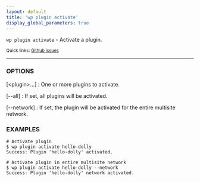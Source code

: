 ```yaml
---
layout: default
title: 'wp plugin activate'
display_global_parameters: true
---
```


`wp plugin activate` - Activate a plugin.

<small>Quick links: <a href="https://github.com/wp-cli/wp-cli/issues?q=is%3Aopen+label%3Acommand%3Aplugin-activate+sort%3Aupdated-desc">Github issues</a></small>

<hr />

### OPTIONS

[&lt;plugin&gt;...]
: One or more plugins to activate.

[\--all]
: If set, all plugins will be activated.

[\--network]
: If set, the plugin will be activated for the entire multisite network.

### EXAMPLES

    # Activate plugin
    $ wp plugin activate hello-dolly
    Success: Plugin 'hello-dolly' activated.

    # Activate plugin in entire multisite network
    $ wp plugin activate hello-dolly --network
    Success: Plugin 'hello-dolly' network activated.



